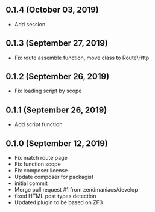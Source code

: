 ## 0.1.4 (October 03, 2019)
  - Add session

## 0.1.3 (September 27, 2019)
  - Fix route assemble function, move class to Route\Http

## 0.1.2 (September 26, 2019)
  - Fix loading script by scope

## 0.1.1 (September 26, 2019)
  - Add script function

## 0.1.0 (September 12, 2019)
  - Fix match route page
  - Fix function scope
  - Fix composer license
  - Update composer for packagist
  - initial commit
  - Merge pull request #1 from zendmaniacs/develop
  - fixed HTML post types detection
  - Updated plugin to be based on ZF3


